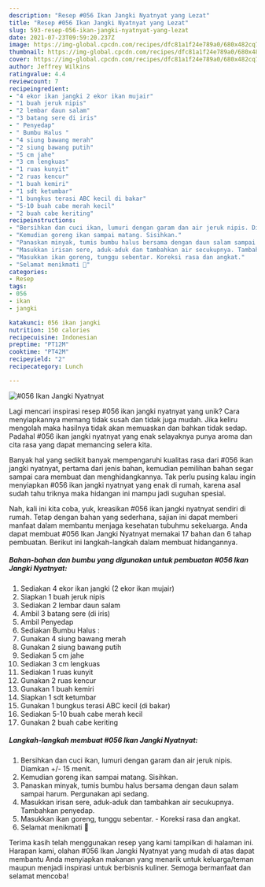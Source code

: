 ```yaml
---
description: "Resep #056 Ikan Jangki Nyatnyat yang Lezat"
title: "Resep #056 Ikan Jangki Nyatnyat yang Lezat"
slug: 593-resep-056-ikan-jangki-nyatnyat-yang-lezat
date: 2021-07-23T09:59:20.237Z
image: https://img-global.cpcdn.com/recipes/dfc81a1f24e789a0/680x482cq70/056-ikan-jangki-nyatnyat-foto-resep-utama.jpg
thumbnail: https://img-global.cpcdn.com/recipes/dfc81a1f24e789a0/680x482cq70/056-ikan-jangki-nyatnyat-foto-resep-utama.jpg
cover: https://img-global.cpcdn.com/recipes/dfc81a1f24e789a0/680x482cq70/056-ikan-jangki-nyatnyat-foto-resep-utama.jpg
author: Jeffrey Wilkins
ratingvalue: 4.4
reviewcount: 7
recipeingredient:
- "4 ekor ikan jangki 2 ekor ikan mujair"
- "1 buah jeruk nipis"
- "2 lembar daun salam"
- "3 batang sere di iris"
- " Penyedap"
- " Bumbu Halus "
- "4 siung bawang merah"
- "2 siung bawang putih"
- "5 cm jahe"
- "3 cm lengkuas"
- "1 ruas kunyit"
- "2 ruas kencur"
- "1 buah kemiri"
- "1 sdt ketumbar"
- "1 bungkus terasi ABC kecil di bakar"
- "5-10 buah cabe merah kecil"
- "2 buah cabe keriting"
recipeinstructions:
- "Bersihkan dan cuci ikan, lumuri dengan garam dan air jeruk nipis. Diamkan +/- 15 menit."
- "Kemudian goreng ikan sampai matang. Sisihkan."
- "Panaskan minyak, tumis bumbu halus bersama dengan daun salam sampai harum. Pergunakan api sedang."
- "Masukkan irisan sere, aduk-aduk dan tambahkan air secukupnya. Tambahkan penyedap."
- "Masukkan ikan goreng, tunggu sebentar. Koreksi rasa dan angkat."
- "Selamat menikmati 🤩"
categories:
- Resep
tags:
- 056
- ikan
- jangki

katakunci: 056 ikan jangki 
nutrition: 150 calories
recipecuisine: Indonesian
preptime: "PT12M"
cooktime: "PT42M"
recipeyield: "2"
recipecategory: Lunch

---
```



![#056 Ikan Jangki Nyatnyat](https://img-global.cpcdn.com/recipes/dfc81a1f24e789a0/680x482cq70/056-ikan-jangki-nyatnyat-foto-resep-utama.jpg)

Lagi mencari inspirasi resep #056 ikan jangki nyatnyat yang unik? Cara menyiapkannya memang tidak susah dan tidak juga mudah. Jika keliru mengolah maka hasilnya tidak akan memuaskan dan bahkan tidak sedap. Padahal #056 ikan jangki nyatnyat yang enak selayaknya punya aroma dan cita rasa yang dapat memancing selera kita.



Banyak hal yang sedikit banyak mempengaruhi kualitas rasa dari #056 ikan jangki nyatnyat, pertama dari jenis bahan, kemudian pemilihan bahan segar sampai cara membuat dan menghidangkannya. Tak perlu pusing kalau ingin menyiapkan #056 ikan jangki nyatnyat yang enak di rumah, karena asal sudah tahu triknya maka hidangan ini mampu jadi suguhan spesial.


Nah, kali ini kita coba, yuk, kreasikan #056 ikan jangki nyatnyat sendiri di rumah. Tetap dengan bahan yang sederhana, sajian ini dapat memberi manfaat dalam membantu menjaga kesehatan tubuhmu sekeluarga. Anda dapat membuat #056 Ikan Jangki Nyatnyat memakai 17 bahan dan 6 tahap pembuatan. Berikut ini langkah-langkah dalam membuat hidangannya.

<!--inarticleads1-->

##### Bahan-bahan dan bumbu yang digunakan untuk pembuatan #056 Ikan Jangki Nyatnyat:

1. Sediakan 4 ekor ikan jangki (2 ekor ikan mujair)
1. Siapkan 1 buah jeruk nipis
1. Sediakan 2 lembar daun salam
1. Ambil 3 batang sere (di iris)
1. Ambil  Penyedap
1. Sediakan  Bumbu Halus :
1. Gunakan 4 siung bawang merah
1. Gunakan 2 siung bawang putih
1. Sediakan 5 cm jahe
1. Sediakan 3 cm lengkuas
1. Sediakan 1 ruas kunyit
1. Gunakan 2 ruas kencur
1. Gunakan 1 buah kemiri
1. Siapkan 1 sdt ketumbar
1. Gunakan 1 bungkus terasi ABC kecil (di bakar)
1. Sediakan 5-10 buah cabe merah kecil
1. Gunakan 2 buah cabe keriting




<!--inarticleads2-->

##### Langkah-langkah membuat #056 Ikan Jangki Nyatnyat:

1. Bersihkan dan cuci ikan, lumuri dengan garam dan air jeruk nipis. Diamkan +/- 15 menit.
1. Kemudian goreng ikan sampai matang. Sisihkan.
1. Panaskan minyak, tumis bumbu halus bersama dengan daun salam sampai harum. Pergunakan api sedang.
1. Masukkan irisan sere, aduk-aduk dan tambahkan air secukupnya. Tambahkan penyedap.
1. Masukkan ikan goreng, tunggu sebentar. - Koreksi rasa dan angkat.
1. Selamat menikmati 🤩




Terima kasih telah menggunakan resep yang kami tampilkan di halaman ini. Harapan kami, olahan #056 Ikan Jangki Nyatnyat yang mudah di atas dapat membantu Anda menyiapkan makanan yang menarik untuk keluarga/teman maupun menjadi inspirasi untuk berbisnis kuliner. Semoga bermanfaat dan selamat mencoba!
